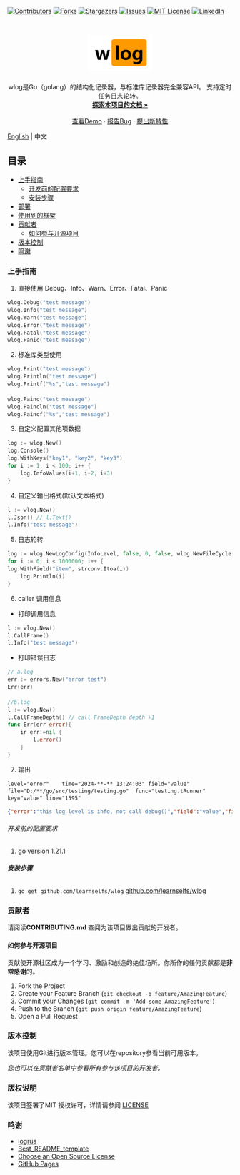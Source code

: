<!-- PROJECT SHIELDS -->

[![Contributors][contributors-shield]][contributors-url]
[![Forks][forks-shield]][forks-url]
[![Stargazers][stars-shield]][stars-url]
[![Issues][issues-shield]][issues-url]
[![MIT License][license-shield]][license-url]
[![LinkedIn][linkedin-shield]][linkedin-url]

<!-- PROJECT LOGO -->
<br />

<p align="center">
  <a href="https://github.com/learnselfs/wlog/">
    <img src="logo.png" alt="Logo"  height="80">
  </a>

<h3 align="center"></h3>
  <p align="center">
wlog是Go（golang）的结构化记录器，与标准库记录器完全兼容API。
支持定时任务日志轮转。
    <br />
    <a href="https://github.com//learnselfs/wlog"><strong>探索本项目的文档 »</strong></a>
    <br />
    <br />
    <a href="https://github.com//learnselfs/wlog">查看Demo</a>
    ·
    <a href="https://github.com//learnselfs/wlog/issues">报告Bug</a>
    ·
    <a href="https://github.com//learnselfs/wlog/issues">提出新特性</a>
  </p>

</p>

[English](./README.md) | 中文 
## 目录

- [上手指南](#上手指南)
    - [开发前的配置要求](#开发前的配置要求)
    - [安装步骤](#安装步骤)
- [部署](#部署)
- [使用到的框架](#使用到的框架)
- [贡献者](#贡献者)
    - [如何参与开源项目](#如何参与开源项目)
- [版本控制](#版本控制)
- [鸣谢](#鸣谢)

### 上手指南
1. 直接使用 Debug、Info、Warn、Error、Fatal、Panic 
```go
wlog.Debug("test message")
wlog.Info("test message")
wlog.Warn("test message")
wlog.Error("test message")
wlog.Fatal("test message")
wlog.Panic("test message")
```
2. 标准库类型使用 
````go
wlog.Print("test message")
wlog.Println("test message")
wlog.Printf("%s","test message")

wlog.Painc("test message")
wlog.Paincln("test message")
wlog.Paincf("%s","test message")
````
3. 自定义配置其他项数据
```go
log := wlog.New()
log.Console()
log.WithKeys("key1", "key2", "key3")
for i := 1; i < 100; i++ {
    log.InfoValues(i+1, i+2, i+3)
}
```
4. 自定义输出格式(默认文本格式)
```go
l := wlog.New()
l.Json() // l.Text()
l.Info("test message")
```
5. 日志轮转
```go
log := wlog.NewLogConfig(InfoLevel, false, 0, false, wlog.NewFileCycle("info", wlog.DayCycle, "* * * * * *"), wlog.NewFormatJson())
for i := 0; i < 1000000; i++ {
log.WithField("item", strconv.Itoa(i))
    log.Println(i)
}

```
6. caller 调用信息
- 打印调用信息
```go
l := wlog.New()
l.CallFrame()
l.Info("test message")
```
- 打印错误日志
```go
// a.log
err := errors.New("error test")
Err(err)

//b.log
l := wlog.New()
l.CallFrameDepth() // call FrameDepth depth +1 
func Err(err error){
    ir err!=nil {
        l.error()
    }
}
```
7. 输出
```stdout
level="error"	 time="2024-**-** 13:24:03"	field="value"	file="D:/**/go/src/testing/testing.go"	func="testing.tRunner"	key="value"	line="1595"	
```
```json
{"error":"this log level is info, not call debug()","field":"value","file":"D:/**/go/src/testing/testing.go","func":"testing.tRunner","key":"value","level":"error","line":1595,"time":"2024-**-** 13:30:47"}
```
###### 开发前的配置要求

1. go version 1.21.1 

###### **安装步骤**

1. `go get github.com/learnselfs/wlog` 
[github.com/learnselfs/wlog](https://pkg.go.dev/github.com/learnselfs/wlog)

### 贡献者

请阅读**CONTRIBUTING.md** 查阅为该项目做出贡献的开发者。

#### 如何参与开源项目

贡献使开源社区成为一个学习、激励和创造的绝佳场所。你所作的任何贡献都是**非常感谢**的。


1. Fork the Project
2. Create your Feature Branch (`git checkout -b feature/AmazingFeature`)
3. Commit your Changes (`git commit -m 'Add some AmazingFeature'`)
4. Push to the Branch (`git push origin feature/AmazingFeature`)
5. Open a Pull Request



### 版本控制

该项目使用Git进行版本管理。您可以在repository参看当前可用版本。

*您也可以在贡献者名单中参看所有参与该项目的开发者。*

### 版权说明

该项目签署了MIT 授权许可，详情请参阅 [LICENSE](https://github.com//learnselfs/wlog/blob/master/LICENSE)

### 鸣谢


- [logrus](https://github.com/sirupsen/logrus)
- [Best_README_template](https://github.com/shaojintian/Best_README_template)
- [Choose an Open Source License](https://choosealicense.com)
- [GitHub Pages](https://pages.github.com)

<!-- links -->
[your-project-path]:/learnselfs/wlog
[contributors-shield]: https://img.shields.io/github/contributors/learnselfs/wlog.svg?style=flat-square
[contributors-url]: https://github.com//learnselfs/wlog/graphs/contributors
[forks-shield]: https://img.shields.io/github/forks//learnselfs/wlog.svg?style=flat-square
[forks-url]: https://github.com/learnselfs/wlog/network/members
[stars-shield]: https://img.shields.io/github/stars//learnselfs/wlog.svg?style=flat-square
[stars-url]: https://github.com//learnselfs/wlog/stargazers
[issues-shield]: https://img.shields.io/github/issues/learnselfs/wlog.svg?style=flat-square
[issues-url]: https://img.shields.io/github/issues//learnselfs/wlog.svg
[license-shield]: https://img.shields.io/github/license//learnselfs/wlog.svg?style=flat-square
[license-url]: https://github.com/learnselfs/wlog/blob/master/LICENSE
[linkedin-shield]: https://img.shields.io/badge/-LinkedIn-black.svg?style=flat-square&logo=linkedin&colorB=555
[linkedin-url]: https://linkedin.com/in/shaojintian